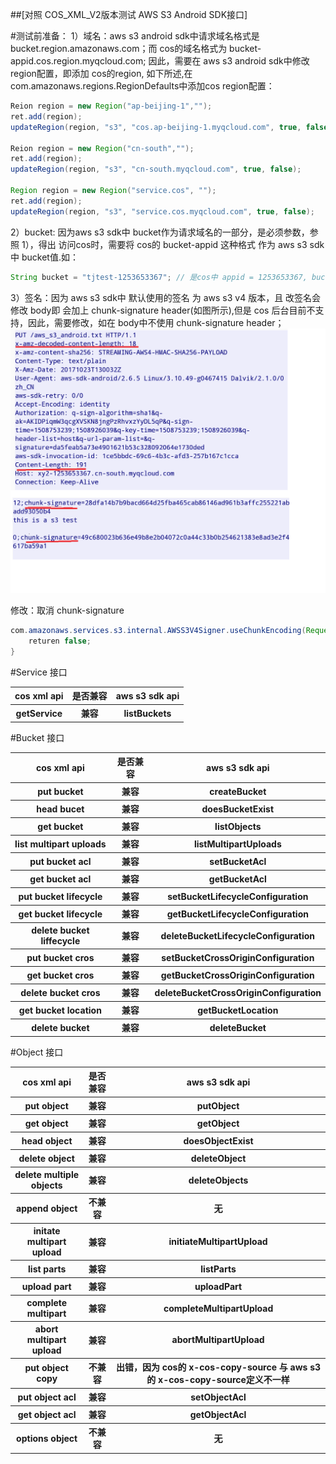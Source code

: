 ##[对照 COS_XML_V2版本测试 AWS S3 Android SDK接口]

#测试前准备：
1）域名：aws s3 android sdk中请求域名格式是 bucket.region.amazonaws.com；而 cos的域名格式为 bucket-appid.cos.region.myqcloud.com; 因此，需要在 aws s3 android sdk中修改 region配置，即添加 cos的region,
如下所述,在 com.amazonaws.regions.RegionDefaults中添加cos region配置：
```java
Reion region = new Region("ap-beijing-1","");
ret.add(region);
updateRegion(region, "s3", "cos.ap-beijing-1.myqcloud.com", true, false);

Reion region = new Region("cn-south","");
ret.add(region);
updateRegion(region, "s3", "cn-south.myqcloud.com", true, false);

Region region = new Region("service.cos", "");
ret.add(region);
updateRegion(region, "s3", "service.cos.myqcloud.com", true, false);
```

2）bucket: 因为aws s3 sdk中 bucket作为请求域名的一部分，是必须参数，参照 1），得出 访问cos时，需要将
cos的 bucket-appid 这种格式 作为 aws s3 sdk中 bucket值.如：
```java
String bucket = "tjtest-1253653367"; // 是cos中 appid = 1253653367, bucket = "tjtest";
```

3）签名：因为 aws s3 sdk中 默认使用的签名 为 aws s3 v4 版本，且 改签名会修改 body即 会加上 chunk-signature header(如图所示),但是 cos 后台目前不支持，因此，需要修改，如在 body中不使用 chunk-signature header；
![](https://github.com/bradyxiao/Android/blob/master/s3.jpg)

修改：取消 chunk-signature
```java
com.amazonaws.services.s3.internal.AWSS3V4Signer.useChunkEncoding(Request<?> request){
	returen false;
}
```

#Service 接口

<table>
<tr><th>cos xml api</th><th>是否兼容</th><th> aws s3 sdk api</th></tr>

<tr><th>getService</th><th>兼容</th><th>listBuckets</th></tr>
</table>

#Bucket 接口

<table>
<tr><th>cos xml api</th><th>是否兼容</th><th> aws s3 sdk api</th></tr>

<tr><th>put bucket</th><th>兼容</th><th> createBucket</th></tr>

<tr><th>head bucet</th><th>兼容</th><th> doesBucketExist</th></tr>

<tr><th>get bucket</th><th>兼容</th><th> listObjects</th></tr>

<tr><th>list multipart uploads</th><th>兼容</th><th> listMultipartUploads</th></tr>

<tr><th>put bucket acl</th><th>兼容</th><th> setBucketAcl</th></tr>

<tr><th>get bucket acl</th><th>兼容</th><th> getBucketAcl</th></tr>

<tr><th>put bucket lifecycle</th><th>兼容</th><th> setBucketLifecycleConfiguration</th></tr>

<tr><th>get bucket lifecycle</th><th>兼容</th><th> getBucketLifecycleConfiguration</th></tr>

<tr><th>delete bucket liffecycle</th><th>兼容</th><th> deleteBucketLifecycleConfiguration</th></tr>

<tr><th>put bucket cros</th><th>兼容</th><th> setBucketCrossOriginConfiguration</th></tr>

<tr><th>get bucket cros</th><th>兼容</th><th> getBucketCrossOriginConfiguration</th></tr>

<tr><th>delete bucket cros</th><th>兼容</th><th> deleteBucketCrossOriginConfiguration</th></tr>

<tr><th>get bucket location</th><th>兼容</th><th> getBucketLocation</th></tr>

<tr><th>delete bucket</th><th>兼容</th><th> deleteBucket</th></tr>
</table>

#Object 接口

<table>
<tr><th>cos xml api</th><th>是否兼容</th><th> aws s3 sdk api</th></tr>

<tr><th>put object</th><th>兼容</th><th> putObject</th></tr>

<tr><th>get object</th><th>兼容</th><th> getObject</th></tr>

<tr><th>head object</th><th>兼容</th><th> doesObjectExist</th></tr>

<tr><th>delete object</th><th>兼容</th><th> deleteObject</th></tr>

<tr><th>delete multiple objects</th><th>兼容</th><th> deleteObjects</th></tr>

<tr><th>append object</th><th>不兼容</th><th> 无</th></tr>

<tr><th>initate multipart upload</th><th>兼容</th><th>initiateMultipartUpload</th></tr>

<tr><th>list parts</th><th>兼容</th><th>listParts</th></tr>

<tr><th>upload part</th><th>兼容</th><th>uploadPart</th></tr>

<tr><th>complete multipart</th><th>兼容</th><th>completeMultipartUpload</th></tr>

<tr><th>abort multipart upload</th><th>兼容</th><th>abortMultipartUpload</th></tr>

<tr><th>put object copy</th><th>不兼容</th><th> 出错，因为 cos的 x-cos-copy-source 与 aws s3 的 x-cos-copy-source定义不一样</th></tr>

<tr><th>put object acl</th><th>兼容</th><th>setObjectAcl</th></tr>

<tr><th>get object acl</th><th>兼容</th><th>getObjectAcl</th></tr>

<tr><th>options object</th><th>不兼容</th><th> 无</th></tr>
</table>
